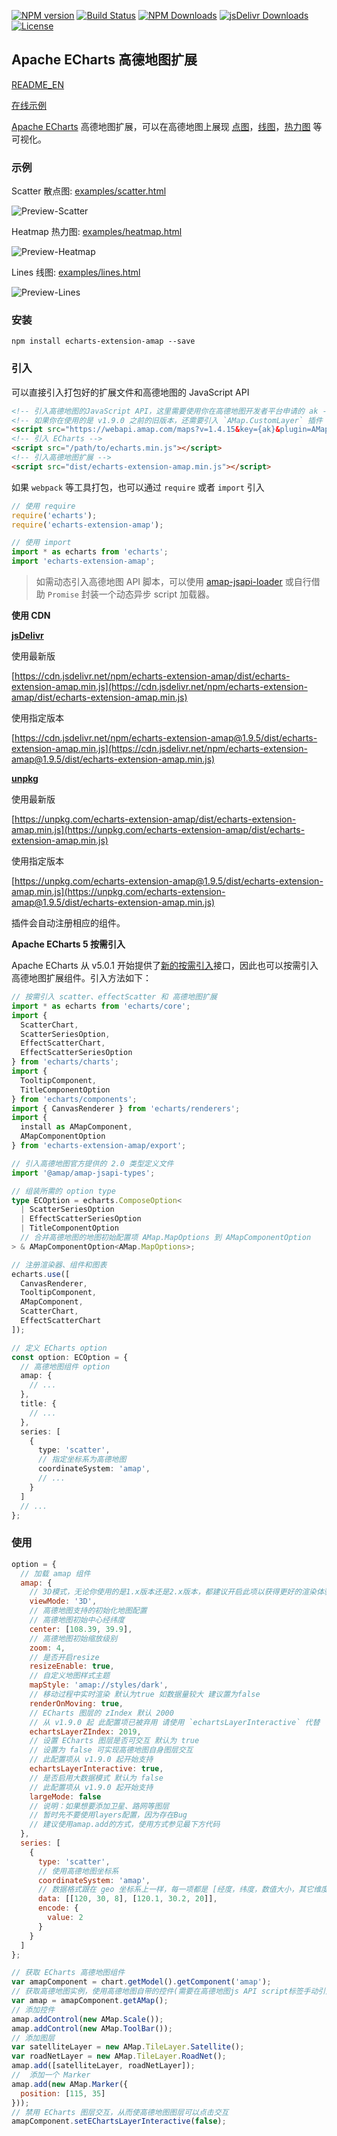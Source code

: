 [![NPM version](https://img.shields.io/npm/v/echarts-extension-amap.svg?style=flat)](https://www.npmjs.org/package/echarts-extension-amap)
[![Build Status](https://travis-ci.org/plainheart/echarts-extension-amap.svg?branch=master)](https://travis-ci.org/plainheart/echarts-extension-amap)
[![NPM Downloads](https://img.shields.io/npm/dm/echarts-extension-amap.svg)](https://npmcharts.com/compare/echarts-extension-amap?minimal=true)
[![jsDelivr Downloads](https://data.jsdelivr.com/v1/package/npm/echarts-extension-amap/badge?style=rounded)](https://www.jsdelivr.com/package/npm/echarts-extension-amap)
[![License](https://img.shields.io/npm/l/echarts-extension-amap.svg)](https://www.npmjs.com/package/echarts-extension-amap)

## Apache ECharts 高德地图扩展

[README_EN](https://github.com/plainheart/echarts-extension-amap/blob/master/README.md)

[在线示例](https://codepen.io/plainheart/pen/qBbdNYx)

[Apache ECharts](https://echarts.apache.org/zh/index.html) 高德地图扩展，可以在高德地图上展现 [点图](https://echarts.apache.org/zh/option.html#series-scatter)，[线图](https://echarts.apache.org/zh/option.html#series-lines)，[热力图](https://echarts.apache.org/zh/option.html#series-heatmap) 等可视化。

### 示例

Scatter 散点图: [examples/scatter.html](https://github.com/plainheart/echarts-extension-amap/blob/master/examples/scatter_zh_CN.html)

![Preview-Scatter](https://user-images.githubusercontent.com/26999792/53300484-e2979680-3882-11e9-8fb4-143c4ca4c416.png)

Heatmap 热力图: [examples/heatmap.html](https://github.com/plainheart/echarts-extension-amap/blob/master/examples/heatmap_zh_CN.html)

![Preview-Heatmap](https://user-images.githubusercontent.com/26999792/101314208-fadb7880-3892-11eb-902a-8f6f41ffe0fc.png)

Lines 线图: [examples/lines.html](https://github.com/plainheart/echarts-extension-amap/blob/master/examples/lines_zh_CN.html)

![Preview-Lines](https://user-images.githubusercontent.com/26999792/101313379-fca43c80-3890-11eb-9dea-46230dc432d5.gif)

### 安装

```shell
npm install echarts-extension-amap --save
```

### 引入

可以直接引入打包好的扩展文件和高德地图的 JavaScript API

```html
<!-- 引入高德地图的JavaScript API，这里需要使用你在高德地图开发者平台申请的 ak -->
<!-- 如果你在使用的是 v1.9.0 之前的旧版本，还需要引入 `AMap.CustomLayer` 插件 -->
<script src="https://webapi.amap.com/maps?v=1.4.15&key={ak}&plugin=AMap.Scale,AMap.ToolBar"></script>
<!-- 引入 ECharts -->
<script src="/path/to/echarts.min.js"></script>
<!-- 引入高德地图扩展 -->
<script src="dist/echarts-extension-amap.min.js"></script>
```

如果 `webpack` 等工具打包，也可以通过 `require` 或者 `import` 引入

```js
// 使用 require
require('echarts');
require('echarts-extension-amap');

// 使用 import
import * as echarts from 'echarts';
import 'echarts-extension-amap';
```

> 如需动态引入高德地图 API 脚本，可以使用 [amap-jsapi-loader](https://www.npmjs.com/package/@amap/amap-jsapi-loader) 或自行借助 `Promise` 封装一个动态异步 script 加载器。

**使用 CDN**

[**jsDelivr**](https://www.jsdelivr.com/)

使用最新版

[https://cdn.jsdelivr.net/npm/echarts-extension-amap/dist/echarts-extension-amap.min.js](https://cdn.jsdelivr.net/npm/echarts-extension-amap/dist/echarts-extension-amap.min.js)

使用指定版本

[https://cdn.jsdelivr.net/npm/echarts-extension-amap@1.9.5/dist/echarts-extension-amap.min.js](https://cdn.jsdelivr.net/npm/echarts-extension-amap@1.9.5/dist/echarts-extension-amap.min.js)

[**unpkg**](https://unpkg.com/)

使用最新版

[https://unpkg.com/echarts-extension-amap/dist/echarts-extension-amap.min.js](https://unpkg.com/echarts-extension-amap/dist/echarts-extension-amap.min.js)

使用指定版本

[https://unpkg.com/echarts-extension-amap@1.9.5/dist/echarts-extension-amap.min.js](https://unpkg.com/echarts-extension-amap@1.9.5/dist/echarts-extension-amap.min.js)

插件会自动注册相应的组件。

**Apache ECharts 5 按需引入**

Apache ECharts 从 v5.0.1 开始提供了[新的按需引入](https://echarts.apache.org/zh/tutorial.html#%E5%9C%A8%E6%89%93%E5%8C%85%E7%8E%AF%E5%A2%83%E4%B8%AD%E4%BD%BF%E7%94%A8%20ECharts)接口，因此也可以按需引入高德地图扩展组件。引入方法如下：

```ts
// 按需引入 scatter、effectScatter 和 高德地图扩展
import * as echarts from 'echarts/core';
import {
  ScatterChart,
  ScatterSeriesOption,
  EffectScatterChart,
  EffectScatterSeriesOption
} from 'echarts/charts';
import {
  TooltipComponent,
  TitleComponentOption
} from 'echarts/components';
import { CanvasRenderer } from 'echarts/renderers';
import {
  install as AMapComponent,
  AMapComponentOption
} from 'echarts-extension-amap/export';

// 引入高德地图官方提供的 2.0 类型定义文件
import '@amap/amap-jsapi-types';

// 组装所需的 option type
type ECOption = echarts.ComposeOption<
  | ScatterSeriesOption
  | EffectScatterSeriesOption
  | TitleComponentOption
  // 合并高德地图的地图初始配置项 AMap.MapOptions 到 AMapComponentOption
> & AMapComponentOption<AMap.MapOptions>;

// 注册渲染器、组件和图表
echarts.use([
  CanvasRenderer,
  TooltipComponent,
  AMapComponent,
  ScatterChart,
  EffectScatterChart
]);

// 定义 ECharts option
const option: ECOption = {
  // 高德地图组件 option
  amap: {
    // ...
  },
  title: {
    // ...
  },
  series: [
    {
      type: 'scatter',
      // 指定坐标系为高德地图
      coordinateSystem: 'amap',
      // ...
    }
  ]
  // ...
};
```

### 使用

```js
option = {
  // 加载 amap 组件
  amap: {
    // 3D模式，无论你使用的是1.x版本还是2.x版本，都建议开启此项以获得更好的渲染体验
    viewMode: '3D',
    // 高德地图支持的初始化地图配置
    // 高德地图初始中心经纬度
    center: [108.39, 39.9],
    // 高德地图初始缩放级别
    zoom: 4,
    // 是否开启resize
    resizeEnable: true,
    // 自定义地图样式主题
    mapStyle: 'amap://styles/dark',
    // 移动过程中实时渲染 默认为true 如数据量较大 建议置为false
    renderOnMoving: true,
    // ECharts 图层的 zIndex 默认 2000
    // 从 v1.9.0 起 此配置项已被弃用 请使用 `echartsLayerInteractive` 代替
    echartsLayerZIndex: 2019,
    // 设置 ECharts 图层是否可交互 默认为 true
    // 设置为 false 可实现高德地图自身图层交互
    // 此配置项从 v1.9.0 起开始支持
    echartsLayerInteractive: true,
    // 是否启用大数据模式 默认为 false
    // 此配置项从 v1.9.0 起开始支持
    largeMode: false
    // 说明：如果想要添加卫星、路网等图层
    // 暂时先不要使用layers配置，因为存在Bug
    // 建议使用amap.add的方式，使用方式参见最下方代码
  },
  series: [
    {
      type: 'scatter',
      // 使用高德地图坐标系
      coordinateSystem: 'amap',
      // 数据格式跟在 geo 坐标系上一样，每一项都是 [经度，纬度，数值大小，其它维度...]
      data: [[120, 30, 8], [120.1, 30.2, 20]],
      encode: {
        value: 2
      }
    }
  ]
};

// 获取 ECharts 高德地图组件
var amapComponent = chart.getModel().getComponent('amap');
// 获取高德地图实例，使用高德地图自带的控件(需要在高德地图js API script标签手动引入)
var amap = amapComponent.getAMap();
// 添加控件
amap.addControl(new AMap.Scale());
amap.addControl(new AMap.ToolBar());
// 添加图层
var satelliteLayer = new AMap.TileLayer.Satellite();
var roadNetLayer = new AMap.TileLayer.RoadNet();
amap.add([satelliteLayer, roadNetLayer]);
//  添加一个 Marker
amap.add(new AMap.Marker({
  position: [115, 35]
}));
// 禁用 ECharts 图层交互，从而使高德地图图层可以点击交互
amapComponent.setEChartsLayerInteractive(false);
```
